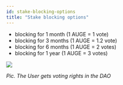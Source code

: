 ```yaml
---
id: stake-blocking-options
title: "Stake blocking options"
---
```


* blocking for 1 month (1 AUGE = 1 vote) 
* blocking for 3 months (1 AUGE = 1.2 vote)
* blocking for 6 months (1 AUGE = 2 votes)
* blocking for 1 year (1 AUGE = 3 votes)

![](https://i.imgur.com/p06hEyZ.png)

*Pic. The User gets voting rights in the DAO*

